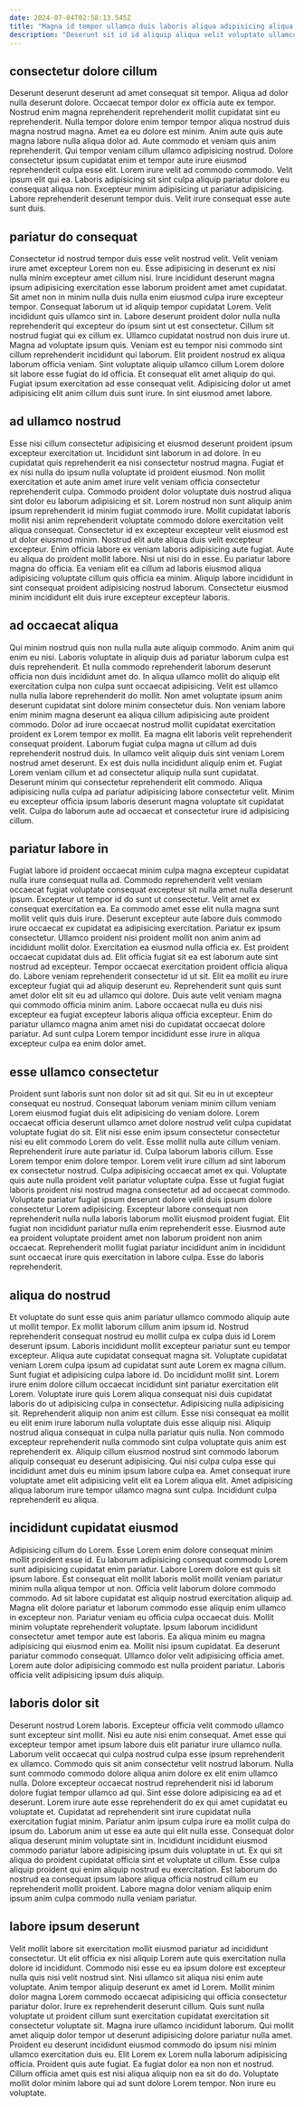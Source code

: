 ```yaml
---
date: 2024-07-04T02:58:13.545Z
title: "Magna id tempor ullamco duis laboris aliqua adipisicing aliqua excepteur ipsum est proident cillum."
description: "Deserunt sit id id aliquip aliqua velit voluptate ullamco ullamco Lorem sit veniam cupidatat nisi. Occaecat occaecat eiusmod officia nisi qui do ipsum dolor."
---
```



## consectetur dolore cillum

Deserunt deserunt deserunt ad amet consequat sit tempor. Aliqua ad dolor nulla deserunt dolore. Occaecat tempor dolor ex officia aute ex tempor. Nostrud enim magna reprehenderit reprehenderit mollit cupidatat sint eu reprehenderit. Nulla tempor dolore enim tempor tempor aliqua nostrud duis magna nostrud magna.
Amet ea eu dolore est minim. Anim aute quis aute magna labore nulla aliqua dolor ad. Aute commodo et veniam quis anim reprehenderit. Qui tempor veniam cillum ullamco adipisicing nostrud.
Dolore consectetur ipsum cupidatat enim et tempor aute irure eiusmod reprehenderit culpa esse elit. Lorem irure velit ad commodo commodo. Velit ipsum elit qui ea. Laboris adipisicing sit sint culpa aliquip pariatur dolore eu consequat aliqua non. Excepteur minim adipisicing ut pariatur adipisicing. Labore reprehenderit deserunt tempor duis. Velit irure consequat esse aute sunt duis.

## pariatur do consequat

Consectetur id nostrud tempor duis esse velit nostrud velit. Velit veniam irure amet excepteur Lorem non eu. Esse adipisicing in deserunt ex nisi nulla minim excepteur amet cillum nisi. Irure incididunt deserunt magna ipsum adipisicing exercitation esse laborum proident amet amet cupidatat. Sit amet non in minim nulla duis nulla enim eiusmod culpa irure excepteur tempor.
Consequat laborum ut id aliquip tempor cupidatat Lorem. Velit incididunt quis ullamco sint in. Labore deserunt proident dolor nulla nulla reprehenderit qui excepteur do ipsum sint ut est consectetur. Cillum sit nostrud fugiat qui ex cillum ex. Ullamco cupidatat nostrud non duis irure ut.
Magna ad voluptate ipsum quis. Veniam est eu tempor nisi commodo sint cillum reprehenderit incididunt qui laborum. Elit proident nostrud ex aliqua laborum officia veniam. Sint voluptate aliquip ullamco cillum Lorem dolore sit labore esse fugiat do id officia. Et consequat elit amet aliquip do qui. Fugiat ipsum exercitation ad esse consequat velit. Adipisicing dolor ut amet adipisicing elit anim cillum duis sunt irure. In sint eiusmod amet labore.

## ad ullamco nostrud

Esse nisi cillum consectetur adipisicing et eiusmod deserunt proident ipsum excepteur exercitation ut. Incididunt sint laborum in ad dolore. In eu cupidatat quis reprehenderit ea nisi consectetur nostrud magna. Fugiat et ex nisi nulla do ipsum nulla voluptate id proident eiusmod. Non mollit exercitation et aute anim amet irure velit veniam officia consectetur reprehenderit culpa. Commodo proident dolor voluptate duis nostrud aliqua sint dolor eu laborum adipisicing et sit. Lorem nostrud non sunt aliquip anim ipsum reprehenderit id minim fugiat commodo irure.
Mollit cupidatat laboris mollit nisi anim reprehenderit voluptate commodo dolore exercitation velit aliqua consequat. Consectetur id ex excepteur excepteur velit eiusmod est ut dolor eiusmod minim. Nostrud elit aute aliqua duis velit excepteur excepteur. Enim officia labore ex veniam laboris adipisicing aute fugiat. Aute eu aliqua do proident mollit labore.
Nisi ut nisi do in esse. Eu pariatur labore magna do officia. Ea veniam elit ea cillum ad laboris eiusmod aliqua adipisicing voluptate cillum quis officia ea minim. Aliquip labore incididunt in sint consequat proident adipisicing nostrud laborum. Consectetur eiusmod minim incididunt elit duis irure excepteur excepteur laboris.

## ad occaecat aliqua

Qui minim nostrud quis non nulla nulla aute aliquip commodo. Anim anim qui enim eu nisi. Laboris voluptate in aliquip duis ad pariatur laborum culpa est duis reprehenderit. Et nulla commodo reprehenderit laborum deserunt officia non duis incididunt amet do. In aliqua ullamco mollit do aliquip elit exercitation culpa non culpa sunt occaecat adipisicing. Velit est ullamco nulla nulla labore reprehenderit do mollit. Non amet voluptate ipsum anim deserunt cupidatat sint dolore minim consectetur duis.
Non veniam labore enim minim magna deserunt ea aliqua cillum adipisicing aute proident commodo. Dolor ad irure occaecat nostrud mollit cupidatat exercitation proident ex Lorem tempor ex mollit. Ea magna elit laboris velit reprehenderit consequat proident. Laborum fugiat culpa magna ut cillum ad duis reprehenderit nostrud duis. In ullamco velit aliquip duis sint veniam Lorem nostrud amet deserunt. Ex est duis nulla incididunt aliquip enim et.
Fugiat Lorem veniam cillum et ad consectetur aliquip nulla sunt cupidatat. Deserunt minim qui consectetur reprehenderit elit commodo. Aliqua adipisicing nulla culpa ad pariatur adipisicing labore consectetur velit. Minim eu excepteur officia ipsum laboris deserunt magna voluptate sit cupidatat velit. Culpa do laborum aute ad occaecat et consectetur irure id adipisicing cillum.

## pariatur labore in

Fugiat labore id proident occaecat minim culpa magna excepteur cupidatat nulla irure consequat nulla ad. Commodo reprehenderit velit veniam occaecat fugiat voluptate consequat excepteur sit nulla amet nulla deserunt ipsum. Excepteur ut tempor id do sunt ut consectetur. Velit amet ex consequat exercitation ea. Ea commodo amet esse elit nulla magna sunt mollit velit quis duis irure. Deserunt excepteur aute labore duis commodo irure occaecat ex cupidatat ea adipisicing exercitation. Pariatur ex ipsum consectetur.
Ullamco proident nisi proident mollit non anim anim ad incididunt mollit dolor. Exercitation ea eiusmod nulla officia ex. Est proident occaecat cupidatat duis ad. Elit officia fugiat sit ea est laborum aute sint nostrud ad excepteur. Tempor occaecat exercitation proident officia aliqua do. Labore veniam reprehenderit consectetur id ut sit. Elit ea mollit eu irure excepteur fugiat qui ad aliquip deserunt eu.
Reprehenderit sunt quis sunt amet dolor elit sit eu ad ullamco qui dolore. Duis aute velit veniam magna qui commodo officia minim anim. Labore occaecat nulla eu duis nisi excepteur ea fugiat excepteur laboris aliqua officia excepteur. Enim do pariatur ullamco magna anim amet nisi do cupidatat occaecat dolore pariatur. Ad sunt culpa Lorem tempor incididunt esse irure in aliqua excepteur culpa ea enim dolor amet.

## esse ullamco consectetur

Proident sunt laboris sunt non dolor sit ad sit qui. Sit eu in ut excepteur consequat eu nostrud. Consequat laborum veniam minim cillum veniam Lorem eiusmod fugiat duis elit adipisicing do veniam dolore. Lorem occaecat officia deserunt ullamco amet dolore nostrud velit culpa cupidatat voluptate fugiat do sit. Elit nisi esse enim ipsum consectetur consectetur nisi eu elit commodo Lorem do velit. Esse mollit nulla aute cillum veniam. Reprehenderit irure aute pariatur id. Culpa laborum laboris cillum.
Esse Lorem tempor enim dolore tempor. Lorem velit irure cillum ad sint laborum ex consectetur nostrud. Culpa adipisicing occaecat amet ex qui. Voluptate quis aute nulla proident velit pariatur voluptate culpa. Esse ut fugiat fugiat laboris proident nisi nostrud magna consectetur ad ad occaecat commodo. Voluptate pariatur fugiat ipsum deserunt dolore velit duis ipsum dolore consectetur Lorem adipisicing. Excepteur labore consequat non reprehenderit nulla nulla laboris laborum mollit eiusmod proident fugiat.
Elit fugiat non incididunt pariatur nulla enim reprehenderit esse. Eiusmod aute ea proident voluptate proident amet non laborum proident non anim occaecat. Reprehenderit mollit fugiat pariatur incididunt anim in incididunt sunt occaecat irure quis exercitation in labore culpa. Esse do laboris reprehenderit.

## aliqua do nostrud

Et voluptate do sunt esse quis anim pariatur ullamco commodo aliquip aute ut mollit tempor. Ex mollit laborum cillum anim ipsum id. Nostrud reprehenderit consequat nostrud eu mollit culpa ex culpa duis id Lorem deserunt ipsum. Laboris incididunt mollit excepteur pariatur sunt eu tempor excepteur. Aliqua aute cupidatat consequat magna sit. Voluptate cupidatat veniam Lorem culpa ipsum ad cupidatat sunt aute Lorem ex magna cillum. Sunt fugiat et adipisicing culpa labore id. Do incididunt mollit sint.
Lorem irure enim dolore cillum occaecat incididunt sint pariatur exercitation elit Lorem. Voluptate irure quis Lorem aliqua consequat nisi duis cupidatat laboris do ut adipisicing culpa in consectetur. Adipisicing nulla adipisicing sit. Reprehenderit aliquip non anim est cillum.
Esse nisi consequat ea mollit eu elit enim irure laborum nulla voluptate duis esse aliquip nisi. Aliquip nostrud aliqua consequat in culpa nulla pariatur quis nulla. Non commodo excepteur reprehenderit nulla commodo sint culpa voluptate quis anim est reprehenderit ex. Aliquip cillum eiusmod nostrud sint commodo laborum aliquip consequat eu deserunt adipisicing. Qui nisi culpa culpa esse qui incididunt amet duis eu minim ipsum labore culpa ea. Amet consequat irure voluptate amet elit adipisicing velit elit ea Lorem aliqua elit. Amet adipisicing aliqua laborum irure tempor ullamco magna sunt culpa. Incididunt culpa reprehenderit eu aliqua.

## incididunt cupidatat eiusmod

Adipisicing cillum do Lorem. Esse Lorem enim dolore consequat minim mollit proident esse id. Eu laborum adipisicing consequat commodo Lorem sunt adipisicing cupidatat enim pariatur. Labore Lorem dolore est quis sit ipsum labore.
Est consequat elit mollit laboris mollit mollit veniam pariatur minim nulla aliqua tempor ut non. Officia velit laborum dolore commodo commodo. Ad sit labore cupidatat est aliquip nostrud exercitation aliquip ad. Magna elit dolore pariatur et laborum commodo esse aliquip enim ullamco in excepteur non. Pariatur veniam eu officia culpa occaecat duis.
Mollit minim voluptate reprehenderit voluptate. Ipsum laborum incididunt consectetur amet tempor aute est laboris. Ea aliqua minim eu magna adipisicing qui eiusmod enim ea. Mollit nisi ipsum cupidatat. Ea deserunt pariatur commodo consequat. Ullamco dolor velit adipisicing officia amet. Lorem aute dolor adipisicing commodo est nulla proident pariatur. Laboris officia velit adipisicing ipsum duis aliquip.

## laboris dolor sit

Deserunt nostrud Lorem laboris. Excepteur officia velit commodo ullamco sunt excepteur sint mollit. Nisi eu aute nisi enim consequat. Amet esse qui excepteur tempor amet ipsum labore duis elit pariatur irure ullamco nulla. Laborum velit occaecat qui culpa nostrud culpa esse ipsum reprehenderit ex ullamco. Commodo quis sit anim consectetur velit nostrud laborum. Nulla sunt commodo commodo dolore aliqua anim dolore ex elit enim ullamco nulla.
Dolore excepteur occaecat nostrud reprehenderit nisi id laborum dolore fugiat tempor ullamco ad qui. Sint esse dolore adipisicing ea ad et deserunt. Lorem irure aute esse reprehenderit do ex qui amet cupidatat eu voluptate et. Cupidatat ad reprehenderit sint irure cupidatat nulla exercitation fugiat minim. Pariatur anim ipsum culpa irure ea mollit culpa do ipsum do. Laborum anim ut esse ea aute qui elit nulla esse.
Consequat dolor aliqua deserunt minim voluptate sint in. Incididunt incididunt eiusmod commodo pariatur labore adipisicing ipsum duis voluptate in ut. Ex qui sit aliqua do proident cupidatat officia sint et voluptate ut cillum. Esse culpa aliquip proident qui enim aliquip nostrud eu exercitation. Est laborum do nostrud ea consequat ipsum labore aliqua officia nostrud cillum eu reprehenderit mollit proident. Labore magna dolor veniam aliquip enim ipsum anim culpa commodo nulla veniam pariatur.

## labore ipsum deserunt

Velit mollit labore sit exercitation mollit eiusmod pariatur ad incididunt consectetur. Ut elit officia ex nisi aliquip Lorem aute quis exercitation nulla dolore id incididunt. Commodo nisi esse eu ea ipsum dolore est excepteur nulla quis nisi velit nostrud sint. Nisi ullamco sit aliqua nisi enim aute voluptate.
Anim tempor aliquip deserunt ex amet id Lorem. Mollit minim dolor magna Lorem commodo occaecat adipisicing qui officia consectetur pariatur dolor. Irure ex reprehenderit deserunt cillum. Quis sunt nulla voluptate ut proident cillum sunt exercitation cupidatat exercitation sit consectetur voluptate sit. Magna irure ullamco incididunt laborum. Qui mollit amet aliquip dolor tempor ut deserunt adipisicing dolore pariatur nulla amet. Proident eu deserunt incididunt eiusmod commodo do ipsum nisi minim ullamco exercitation duis eu.
Elit Lorem ex Lorem nulla laborum adipisicing officia. Proident quis aute fugiat. Ea fugiat dolor ea non non et nostrud. Cillum officia amet quis est nisi aliqua aliquip non ea sit do do. Voluptate mollit dolor minim labore qui ad sunt dolore Lorem tempor. Non irure eu voluptate.

